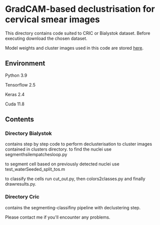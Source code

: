 # GradCAM-based declustrisation for cervical smear images

This directory contains code suited to CRIC or Bialystok dataset. Before executing download the chosen dataset.

Model weights and cluster images used in this code are stored [here](https://cloud.ibib.waw.pl/index.php/s/7aVb0DNS1l07mj5).

## Environment

Python     3.9

Tensorflow 2.5

Keras      2.4

Cuda   	  11.8




## Contents


### Directory Bialystok 
contains step by step code to perform declusterisation to cluster images contained in clusters directory.
to find the nuclei use segmenthsilempatchesloop.py

to segment cell based on previously detected nuclei use test_waterSeeded_split_tos.m

to classify the cells run cut_out.py, then colors2classes.py and finally drawresults.py.



### Directory Cric 
contains the segmenting-classifiny pipeline with declustering step.




Please contact me if you'll encounter any problems.
